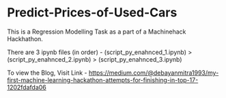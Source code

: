 # Predict-Prices-of-Used-Cars
This is a Regression Modelling Task as a part of a Machinehack Hackhathon. 

There are 3 ipynb files (in order) - (script_py_enahnced_1.ipynb) > (script_py_enahnced_2.ipynb) > (script_py_enahnced_3.ipynb) 

To view the Blog, Visit Link - https://medium.com/@debayanmitra1993/my-first-machine-learning-hackathon-attempts-for-finishing-in-top-17-1202fdafda06
